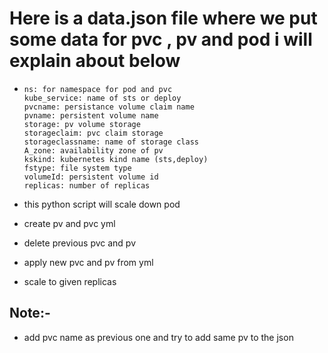 # Here is a data.json file where we put some data for pvc , pv and pod i will explain about below

  
  - ``` 
    ns: for namespace for pod and pvc
    kube_service: name of sts or deploy
    pvcname: persistance volume claim name 
    pvname: persistent volume name
    storage: pv volume storage
    storageclaim: pvc claim storage
    storageclassname: name of storage class
    A_zone: availability zone of pv 
    kskind: kubernetes kind name (sts,deploy)
    fstype: file system type
    volumeId: persistent volume id
    replicas: number of replicas
    ```

- this python script will scale down pod 
- create pv and pvc yml 
- delete previous pvc and pv
- apply new pvc and pv from yml 
- scale to given replicas

## Note:-

   - add pvc name as previous one and try to add same pv to the json

